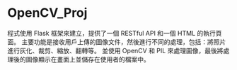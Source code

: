 # OpenCV_Proj
程式使用 Flask 框架來建立，提供了一個 RESTful API 和一個 HTML 的執行頁面。
主要功能是接收用戶上傳的圖像文件，然後進行不同的處理，包括：將照片進行灰化、裁剪、縮放、翻轉等。 
並使用 OpenCV 和 PIL 來處理圖像，最後將處理後的圖像顯示在畫面上並儲存在使用者的檔案中。
